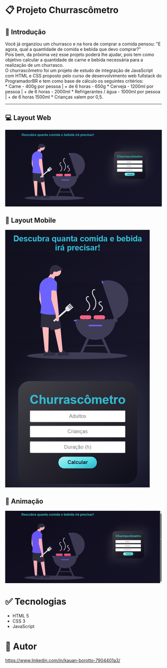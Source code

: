 # 📋 Projeto Churrascômetro

## 💎 Introdução
<p> Você já organziou um churrasco e na hora de comprar a comida pensou: 
"E agora, qual a quantidade de comida e bebida que devo comprar?" 
<br>
Pois bem, da próxima vez esse projeto poderá lhe ajudar, pois tem como objetivo calcular a quantidade de carne e bebida necessária para a realização de um churrasco.
<br>
O churrascômetro foi um projeto de estudo de integração de JavaScript com HTML e CSS proposto pelo curso de desenvolvimento web fullstack do ProgramadorBR e tem como base de cálculo os seguintes critérios:
<br>
* Carne - 400g por pessoa | + de 6 horas - 650g
* Cerveja - 1200ml por pessoa | + de 6 horas - 2000ml
* Refrigerantes / água - 1000ml por pessoa | + de 6 horas 1500ml
* Crianças valem por 0,5.</p>
<hr>

## 💻 Layout Web
<img src="./assets/layout_web.png">

## 📱 Layout Mobile
<img src="./assets/layout_mobile.png">

## 🎥 Animação
<img src="./assets/animation.gif">

# ✅ Tecnologias
* HTML 5
* CSS 3
* JavaScript

# 📝 Autor
https://www.linkedin.com/in/kauan-borotto-7904401a3/